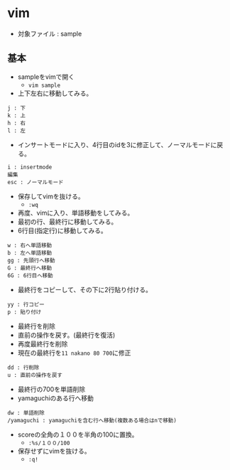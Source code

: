 # vim
- 対象ファイル : sample

## 基本
- sampleをvimで開く
  - `vim sample`
- 上下左右に移動してみる。

```
j : 下
k : 上
h : 右
l : 左
```

- インサートモードに入り、4行目のidを3に修正して、ノーマルモードに戻る。

```
i : insertmode
編集
esc : ノーマルモード
```

- 保存してvimを抜ける。
  - `:wq`
- 再度、vimに入り、単語移動をしてみる。
- 最初の行、最終行に移動してみる。
- 6行目(指定行)に移動してみる。

```
w : 右へ単語移動
b : 左へ単語移動
gg : 先頭行へ移動
G : 最終行へ移動
6G : 6行目へ移動
```

- 最終行をコピーして、その下に2行貼り付ける。

```
yy : 行コピー
p : 貼り付け
```

- 最終行を削除
- 直前の操作を戻す。(最終行を復活)
- 再度最終行を削除
- 現在の最終行を`11 nakano 80 700`に修正

```
dd : 行削除
u : 直前の操作を戻す
```

- 最終行の700を単語削除
- yamaguchiのある行へ移動

```
dw : 単語削除
/yamaguchi : yamaguchiを含む行へ移動(複数ある場合はnで移動)
```

- scoreの全角の１００を半角の100に置換。
  - `:%s/１００/100`
- 保存せずにvimを抜ける。
  - `:q!`
